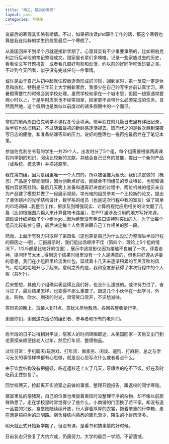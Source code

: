 ```yaml
---
title: "再见，最后的寒假"
layout: post
categories: 写随笔
---
```


说最后的寒假其实略有矫情。不过，如果把攻读phd算作工作的话，那这个寒假也算是我在纯粹的学生阶段里最后一个寒假了。

<!-- more -->

从美国回来不到半个月就迎接新学期了。心里其实有不少重要事项的，比如把伯克利之行后半段的笔记整理成文，跟家里长辈们多唠嗑，记录一些家族过去的历史，看看论文写开题报告，或者看几部好电影和动漫，约以前的好同学吃饭玩耍之类。不过到今天回看，似乎没有完成任何一件事情。

或许是由于自己从初中起就住校而逐渐形成的习惯，回到家时，第一反应一定是休息和放松，特别是三年前上大学搬新家后，我很少在自己的写字台前认真学习。寒暑假需要忙的时候会到学校处理，虽然学校和家在一个城市里，但回一趟家通常要两小时以上，于是平时周末也不经常回家，回家更不会带什么必须完成的任务。自然而然地，这个假期也是类似以前度过的诸多假期中的一个而已。

---

寒假的前两周由伯克利学术课程冬令营填满。前半程在前几篇日志里有详细记录，后半程也依旧精彩，不过随着最初的新鲜感逐渐褪去，取而代之的是数次熬到深夜写日志的疲倦，和准备结课答辩的压力。说好的整理也一拖再拖最后烂在了笔记本里。

参加伯克利冬令营的学生一共29个人，出发时分了5个组，每个组需要根据两周课程内学到的知识，阅读比较新的文献，并结合自己已有的技能，提出一个新的产品（或系统、概念等）并描述原型。

我在第四组，因为是组里唯一一个大四的，所以被强推为组长。我们决定做的（概念）产品是个智能眼镜，因为创新点好找，能结合不同组员的专业特长，也能和课程内容紧密挂钩。最后几天晚上准备和通宵赶进度的过程中，两位机械的组员亲自为产品建了模型并做了一段展示视频，学光电的组员参考一个比较新的论文，提出了液体镜片的光学结构设计，数学系的组员（也是这次行程中我的室友）做了简单的市场调研...我整合工作，把涉及到增强现实、计算机视觉应用相关的论文翻了几篇（比如根据图片输入来计算食物卡路里），在PPT里涉及引用的地方写好来源，调动设计细胞做了个小组logo…因为组里没有英语口语特别突出的人，为了让每个组员比较有参与感，最后决定每个人负责讲跟自己工作相关的那一段。

然而，上面所有努力只取得了第四名（这也算是自己为什么没动力整理后半段行程的原因之一吧）。汇报展示时，我们组出场顺序不佳（第四个，理论上5个组的情况下，1/2/5都是比较好的位置），展示中途投影仪因为接触不良崩了一次，评委走神，提问环节太水…得到这个结果时组里没有一个人是满意的，但也只好遵从评委的意思。我们在小组群里轮流发红包，延续着十几天来逐渐积累的互黑互吹的风气，哈哈哈哈地开心了起来。意料之外的是，我和室友都获得了本次行程中的个人奖（共5个）。

后来想想，其他几个组确实表达得比我们好，也没什么遗憾的。或许努力过了，奋斗过了，最后结果怎样，也变得不那么重要了。跟这几个小伙伴在一起学习、外出、购物、吹水、刷夜的时光，常常笑口常开，不识愁滋味。

答辩完的晚上，玩狼人到11点，意犹未尽地散场，各回各屋收拾行李。

谢谢你们，谢谢这次活动的组织者、参与者和所有的老师们。

---

后半段的日子过得相对平淡，陪家人的时间转瞬即逝。从美国回家一天后又出门到老家探亲顺便接老人过年，然后打年货、整理物品。

过年日常：手机聊天/玩游戏、打年货、做家务、闲谈、遛狗、打麻将，总之与学习无关的事情样样都有心思做，就是没心思写点什么或者看点什么。

由于饮食结构没有把握好，临近返校还上火了几天，牙龈疼的吃不下饭，好在及时吃药止住恢复了。

回学校两天，捡起离开实验室之前做的事情，整理开题报告，跟返校的同学寒暄。

寝室里乱的像猪窝，自己的位置也堆放着离校时没整理干净的杂物，却不像以前那样熟悉了。走在学校里时常觉得少了些什么，小商铺的门面换了若干家，却没有逐一品尝的兴致，食堂陆陆续续开放，行人穿着厚厚的衣裳，拖着笨重的行李箱，走在满是梧桐树的启明路。宿舍楼栋内熟悉的面孔渐少，陌生的小鲜肉渐多。

明天就正式开始新学期了，但没有课，是看书和搞事情的好时候。

目前状态只恢复了大约六成，仍需努力。大学的最后一学期，不留遗憾。